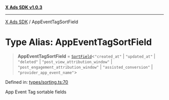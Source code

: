 [**X Ads SDK v1.0.3**](../README.md)

***

[X Ads SDK](../globals.md) / AppEventTagSortField

# Type Alias: AppEventTagSortField

> **AppEventTagSortField** = [`SortField`](SortField.md)\<`"created_at"` \| `"updated_at"` \| `"deleted"` \| `"post_view_attribution_window"` \| `"post_engagement_attribution_window"` \| `"assisted_conversion"` \| `"provider_app_event_name"`\>

Defined in: [types/sorting.ts:70](https://github.com/kage1020/x-ads-sdk/blob/main/src/types/sorting.ts#L70)

App Event Tag sortable fields
